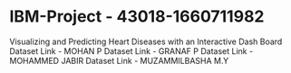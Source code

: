 # IBM-Project - 43018-1660711982
Visualizing and Predicting Heart Diseases with an Interactive Dash Board
Dataset Link - MOHAN P
Dataset Link - GRANAF P
Dataset Link - MOHAMMED JABIR 
Dataset Link - MUZAMMILBASHA M.Y

